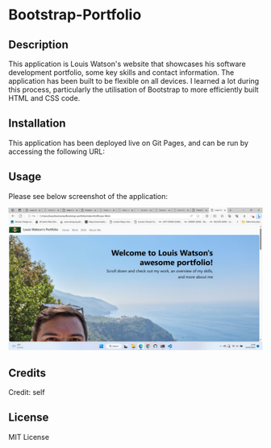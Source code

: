 # Bootstrap-Portfolio
## Description

This application is Louis Watson's website that showcases his software development portfolio, some key skills and contact information. The application has been built to be flexible on all devices. 
I learned a lot during this process, particularly the utilisation of Bootstrap to more efficiently built HTML and CSS code.


## Installation

This application has been deployed live on Git Pages, and can be run by accessing the following URL: 



## Usage

Please see below screenshot of the application:


![alt text](./images/PortfolioScreenshot.png)


## Credits

Credit: self

## License

MIT License